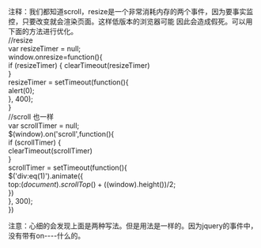 注释：我们都知道scroll，resize是一个非常消耗内存的两个事件，因为要事实监控，只要改变就会渲染页面。这样低版本的浏览器可能
因此会造成假死。可以用下面的方法进行优化。  
//resize          
var resizeTimer = null;       
window.onresize=function(){         
  if (resizeTimer) {
      clearTimeout(resizeTimer)           
    }             
    resizeTimer = setTimeout(function(){            
        alert(0);               
     }, 400);           
}                       
//scroll 也一样             
var scrollTimer = null;                         
$(window).on('scroll',function(){                                                 
   if (scrollTimer) {                             
        clearTimeout(scrollTimer)                               
    }                               
    scrollTimer = setTimeout(function(){                                  
        $('div:eq(1)').animate({                                                
          top:$(document).scrollTop()+($(window).height())/2;                                                  
        })                                    
     }, 300);                                           
})                                

注意：心细的会发现上面是两种写法。但是用法是一样的。因为jquery的事件中，没有带有on----什么的。
